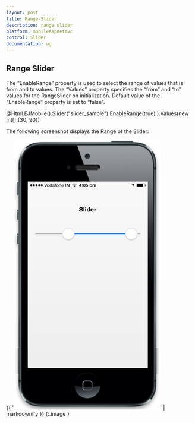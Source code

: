 ```yaml
---
layout: post
title: Range-Slider
description: range slider
platform: mobileaspnetmvc
control: Slider
documentation: ug
---
```


## Range Slider

The “EnableRange” property is used to select the range of values that is from and to values. The “Values” property specifies the “from” and “to” values for the RangeSlider on initialization. Default value of the “EnableRange” property is set to “false”.

@Html.EJMobile().Slider("slider_sample").EnableRange(true) ).Values(new int[] {30, 90})

The following screenshot displays the Range of the Slider:

{{ '![C:/Users/dineshr/Desktop/values.png](Range-Slider_images/Range-Slider_img1.png)' | markdownify }}
{:.image }


